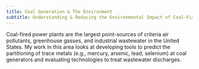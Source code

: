 ```yaml
---
title: Coal Generation & The Environment
subtitle: Understanding & Reducing the Environmental Impact of Coal-Fired Power Plants
---
```


Coal-fired power plants are the largest point-sources of criteria air pollutants, greenhouse gasses, and industrial wastewater in the United States.  My work in this area looks at developing tools to predict the partitioning of trace metals (e.g., mercury, arsenic, lead, selenium) at coal generators and evaluating technologies to treat wastewater discharges. 
